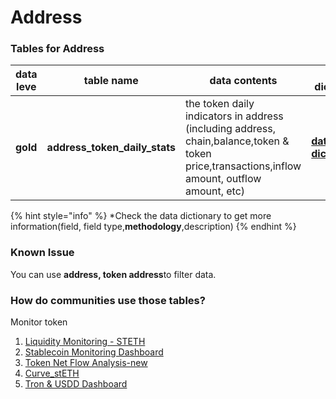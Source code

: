 # Address

### **Tables for Address**

| data leve | table name                       | data contents                                                                                                                                | data dictionary                                                                                                                |
| --------- | -------------------------------- | -------------------------------------------------------------------------------------------------------------------------------------------- | ------------------------------------------------------------------------------------------------------------------------------ |
| **gold**  | **address\_token\_daily\_stats** | the token daily indicators in address (including address, chain,balance,token & token price,transactions,inflow amount, outflow amount, etc) | [**data dictionary>**](https://www.footprint.network/@Footprint/Table-Info-Dashboard?table\_name=address\_token\_daily\_stats) |

{% hint style="info" %}
\*Check the data dictionary to get more information(field, field type,**methodology**,description)&#x20;
{% endhint %}



### Known Issue&#x20;

You can use **address, token address**to filter data.



### How do communities use those tables?&#x20;

Monitor token

1. &#x20;[Liquidity Monitoring - STETH](https://www.footprint.network/guest/dashboard/07a52995-6b0a-4970-8e14-ae414e4e72da?date\_range=past14days\&contract\_address=0xdc24316b9ae028f1497c275eb9192a3ea0f67022\&token\_of\_pool=ETH\&token\_of\_pool=stETH\&token\_of\_price=Ethereum\(ETH\)\&token\_of\_price=Lido%20Staked%20Ether\(STETH\))&#x20;
2. [Stablecoin Monitoring Dashboard ](https://www.footprint.network/guest/dashboard/3c8f255a-120f-4c1b-8e2c-2314f5cba5a3?date=past90days\~)
3. [Token Net Flow Analysis-new ](https://www.footprint.network/guest/dashboard/c1a76dd2-18a6-4a90-860c-e3df624f6bd0?token\_=STEPN\(GMT\)\&date\_=past30days)
4. [Curve\_stETH ](https://www.footprint.network/guest/dashboard/b0f7ecbd-374e-471c-bfc9-ab6ab0f81c17)
5. [Tron & USDD Dashboard](https://www.footprint.network/guest/dashboard/9629bda2-7ae4-48a2-8976-6a461a7cbba9?date=past90days\&chain=Tron\&symbol=trx)





